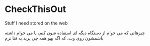 # CheckThisOut
Stuff I need stored on the web

چیزهائی که می خوام از دستگاه دیگه ای استفاده شون کنم، یا می خوام داشته باشمشون روی وب، که اگه یهو همه چی پرید به فنا نرم

